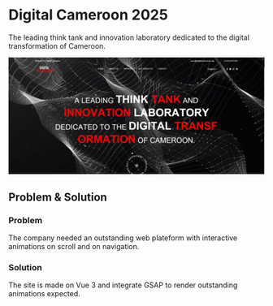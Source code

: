 # Digital Cameroon 2025 
The leading think tank and innovation laboratory dedicated to the digital transformation of Cameroon.

![Digital Cameroon Website](<screenshots/digitalcameroon.org.png>)

## Problem & Solution

### Problem
The company needed an outstanding web plateform with interactive animations on scroll and on navigation.

### Solution
The site is made on Vue 3 and integrate GSAP to render outstanding animations expected.
